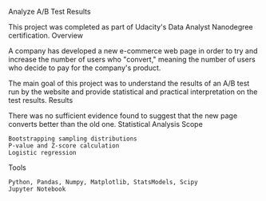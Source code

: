 Analyze A/B Test Results

This project was completed as part of Udacity's Data Analyst Nanodegree certification.
Overview

A company has developed a new e-commerce web page in order to try and increase the number of users who "convert," meaning the number of users who decide to pay for the company's product.

The main goal of this project was to understand the results of an A/B test run by the website and provide statistical and practical interpretation on the test results.
Results

There was no sufficient evidence found to suggest that the new page converts better than the old one.
Statistical Analysis Scope

    Bootstrapping sampling distributions
    P-value and Z-score calculation
    Logistic regression

Tools

    Python, Pandas, Numpy, Matplotlib, StatsModels, Scipy
    Jupyter Notebook

